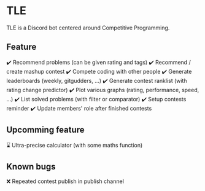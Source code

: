 # TLE
TLE is a Discord bot centered around Competitive Programming.

## Feature
✔️ Recommend problems (can be given rating and tags)
✔️ Recommend / create mashup contest
✔️ Compete coding with other people
✔️ Generate leaderboards (weekly, gitgudders, ...)
✔️ Generate contest ranklist (with rating change predictor)
✔️ Plot various graphs (rating, performance, speed, ...)
✔️ List solved problems (with filter or comparator)
✔️ Setup contests reminder
✔️ Update members' role after finished contests

## Upcomming feature
⌛ Ultra-precise calculator (with some maths function)

## Known bugs
❌ Repeated contest publish in publish channel
